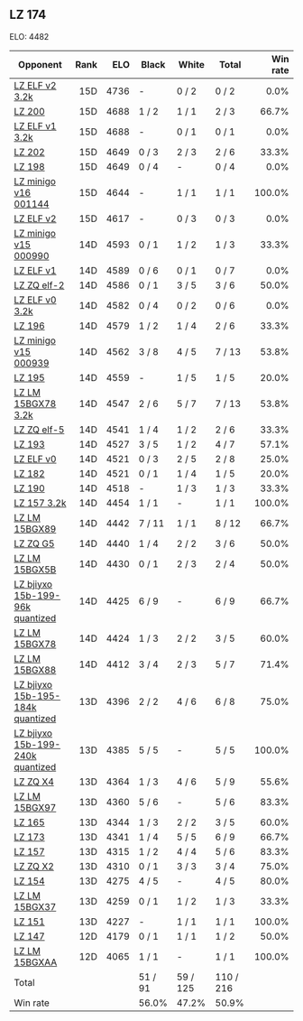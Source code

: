 ## LZ 174 ##

ELO: 4482

Opponent | Rank | ELO | Black | White | Total | Win rate
---------|-----:|----:|-------|-------|-------|-------:
[LZ ELF v2 3.2k](LZ%20ELF%20v2%203.2k.md) | 15D | 4736 | - | 0 / 2 | 0 / 2 | 0.0%
[LZ 200](LZ%20200.md) | 15D | 4688 | 1 / 2 | 1 / 1 | 2 / 3 | 66.7%
[LZ ELF v1 3.2k](LZ%20ELF%20v1%203.2k.md) | 15D | 4688 | - | 0 / 1 | 0 / 1 | 0.0%
[LZ 202](LZ%20202.md) | 15D | 4649 | 0 / 3 | 2 / 3 | 2 / 6 | 33.3%
[LZ 198](LZ%20198.md) | 15D | 4649 | 0 / 4 | - | 0 / 4 | 0.0%
[LZ minigo v16 001144](LZ%20minigo%20v16%20001144.md) | 15D | 4644 | - | 1 / 1 | 1 / 1 | 100.0%
[LZ ELF v2](LZ%20ELF%20v2.md) | 15D | 4617 | - | 0 / 3 | 0 / 3 | 0.0%
[LZ minigo v15 000990](LZ%20minigo%20v15%20000990.md) | 14D | 4593 | 0 / 1 | 1 / 2 | 1 / 3 | 33.3%
[LZ ELF v1](LZ%20ELF%20v1.md) | 14D | 4589 | 0 / 6 | 0 / 1 | 0 / 7 | 0.0%
[LZ ZQ elf-2](LZ%20ZQ%20elf-2.md) | 14D | 4586 | 0 / 1 | 3 / 5 | 3 / 6 | 50.0%
[LZ ELF v0 3.2k](LZ%20ELF%20v0%203.2k.md) | 14D | 4582 | 0 / 4 | 0 / 2 | 0 / 6 | 0.0%
[LZ 196](LZ%20196.md) | 14D | 4579 | 1 / 2 | 1 / 4 | 2 / 6 | 33.3%
[LZ minigo v15 000939](LZ%20minigo%20v15%20000939.md) | 14D | 4562 | 3 / 8 | 4 / 5 | 7 / 13 | 53.8%
[LZ 195](LZ%20195.md) | 14D | 4559 | - | 1 / 5 | 1 / 5 | 20.0%
[LZ LM 15BGX78 3.2k](LZ%20LM%2015BGX78%203.2k.md) | 14D | 4547 | 2 / 6 | 5 / 7 | 7 / 13 | 53.8%
[LZ ZQ elf-5](LZ%20ZQ%20elf-5.md) | 14D | 4541 | 1 / 4 | 1 / 2 | 2 / 6 | 33.3%
[LZ 193](LZ%20193.md) | 14D | 4527 | 3 / 5 | 1 / 2 | 4 / 7 | 57.1%
[LZ ELF v0](LZ%20ELF%20v0.md) | 14D | 4521 | 0 / 3 | 2 / 5 | 2 / 8 | 25.0%
[LZ 182](LZ%20182.md) | 14D | 4521 | 0 / 1 | 1 / 4 | 1 / 5 | 20.0%
[LZ 190](LZ%20190.md) | 14D | 4518 | - | 1 / 3 | 1 / 3 | 33.3%
[LZ 157 3.2k](LZ%20157%203.2k.md) | 14D | 4454 | 1 / 1 | - | 1 / 1 | 100.0%
[LZ LM 15BGX89](LZ%20LM%2015BGX89.md) | 14D | 4442 | 7 / 11 | 1 / 1 | 8 / 12 | 66.7%
[LZ ZQ G5](LZ%20ZQ%20G5.md) | 14D | 4440 | 1 / 4 | 2 / 2 | 3 / 6 | 50.0%
[LZ LM 15BGX5B](LZ%20LM%2015BGX5B.md) | 14D | 4430 | 0 / 1 | 2 / 3 | 2 / 4 | 50.0%
[LZ bjiyxo 15b-199-96k quantized](LZ%20bjiyxo%2015b-199-96k%20quantized.md) | 14D | 4425 | 6 / 9 | - | 6 / 9 | 66.7%
[LZ LM 15BGX78](LZ%20LM%2015BGX78.md) | 14D | 4424 | 1 / 3 | 2 / 2 | 3 / 5 | 60.0%
[LZ LM 15BGX88](LZ%20LM%2015BGX88.md) | 14D | 4412 | 3 / 4 | 2 / 3 | 5 / 7 | 71.4%
[LZ bjiyxo 15b-195-184k quantized](LZ%20bjiyxo%2015b-195-184k%20quantized.md) | 13D | 4396 | 2 / 2 | 4 / 6 | 6 / 8 | 75.0%
[LZ bjiyxo 15b-199-240k quantized](LZ%20bjiyxo%2015b-199-240k%20quantized.md) | 13D | 4385 | 5 / 5 | - | 5 / 5 | 100.0%
[LZ ZQ X4](LZ%20ZQ%20X4.md) | 13D | 4364 | 1 / 3 | 4 / 6 | 5 / 9 | 55.6%
[LZ LM 15BGX97](LZ%20LM%2015BGX97.md) | 13D | 4360 | 5 / 6 | - | 5 / 6 | 83.3%
[LZ 165](LZ%20165.md) | 13D | 4344 | 1 / 3 | 2 / 2 | 3 / 5 | 60.0%
[LZ 173](LZ%20173.md) | 13D | 4341 | 1 / 4 | 5 / 5 | 6 / 9 | 66.7%
[LZ 157](LZ%20157.md) | 13D | 4315 | 1 / 2 | 4 / 4 | 5 / 6 | 83.3%
[LZ ZQ X2](LZ%20ZQ%20X2.md) | 13D | 4310 | 0 / 1 | 3 / 3 | 3 / 4 | 75.0%
[LZ 154](LZ%20154.md) | 13D | 4275 | 4 / 5 | - | 4 / 5 | 80.0%
[LZ LM 15BGX37](LZ%20LM%2015BGX37.md) | 13D | 4259 | 0 / 1 | 1 / 2 | 1 / 3 | 33.3%
[LZ 151](LZ%20151.md) | 13D | 4227 | - | 1 / 1 | 1 / 1 | 100.0%
[LZ 147](LZ%20147.md) | 12D | 4179 | 0 / 1 | 1 / 1 | 1 / 2 | 50.0%
[LZ LM 15BGXAA](LZ%20LM%2015BGXAA.md) | 12D | 4065 | 1 / 1 | - | 1 / 1 | 100.0%
Total | | | 51 / 91 | 59 / 125 | 110 / 216 | 
Win rate| | | 56.0% | 47.2% | 50.9% | 
